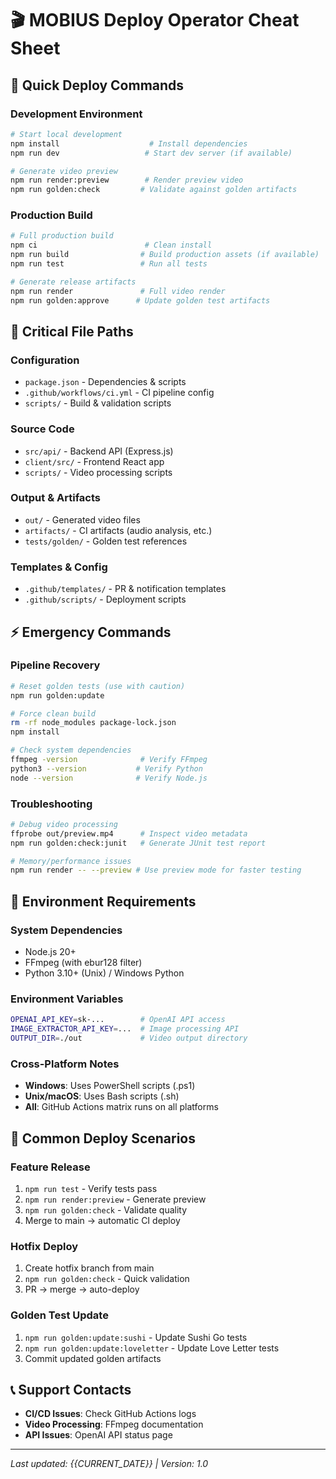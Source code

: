 # 🎬 MOBIUS Deploy Operator Cheat Sheet

## 🚀 Quick Deploy Commands

### **Development Environment**
```bash
# Start local development
npm install                    # Install dependencies
npm run dev                   # Start dev server (if available)

# Generate video preview
npm run render:preview        # Render preview video
npm run golden:check         # Validate against golden artifacts
```

### **Production Build**
```bash
# Full production build
npm ci                        # Clean install
npm run build                # Build production assets (if available)
npm run test                 # Run all tests

# Generate release artifacts
npm run render               # Full video render
npm run golden:approve      # Update golden test artifacts
```

## 📁 Critical File Paths

### **Configuration**
- `package.json` - Dependencies & scripts
- `.github/workflows/ci.yml` - CI pipeline config
- `scripts/` - Build & validation scripts

### **Source Code**
- `src/api/` - Backend API (Express.js)
- `client/src/` - Frontend React app
- `scripts/` - Video processing scripts

### **Output & Artifacts**
- `out/` - Generated video files
- `artifacts/` - CI artifacts (audio analysis, etc.)
- `tests/golden/` - Golden test references

### **Templates & Config**
- `.github/templates/` - PR & notification templates
- `.github/scripts/` - Deployment scripts

## ⚡ Emergency Commands

### **Pipeline Recovery**
```bash
# Reset golden tests (use with caution)
npm run golden:update

# Force clean build
rm -rf node_modules package-lock.json
npm install

# Check system dependencies
ffmpeg -version              # Verify FFmpeg
python3 --version           # Verify Python
node --version              # Verify Node.js
```

### **Troubleshooting**
```bash
# Debug video processing
ffprobe out/preview.mp4      # Inspect video metadata
npm run golden:check:junit   # Generate JUnit test report

# Memory/performance issues
npm run render -- --preview # Use preview mode for faster testing
```

## 🔧 Environment Requirements

### **System Dependencies**
- Node.js 20+
- FFmpeg (with ebur128 filter)
- Python 3.10+ (Unix) / Windows Python

### **Environment Variables**
```bash
OPENAI_API_KEY=sk-...        # OpenAI API access
IMAGE_EXTRACTOR_API_KEY=...  # Image processing API
OUTPUT_DIR=./out             # Video output directory
```

### **Cross-Platform Notes**
- **Windows**: Uses PowerShell scripts (.ps1)
- **Unix/macOS**: Uses Bash scripts (.sh)
- **All**: GitHub Actions matrix runs on all platforms

## 🎯 Common Deploy Scenarios

### **Feature Release**
1. `npm run test` - Verify tests pass
2. `npm run render:preview` - Generate preview
3. `npm run golden:check` - Validate quality
4. Merge to main → automatic CI deploy

### **Hotfix Deploy**
1. Create hotfix branch from main
2. `npm run golden:check` - Quick validation
3. PR → merge → auto-deploy

### **Golden Test Update**
1. `npm run golden:update:sushi` - Update Sushi Go tests
2. `npm run golden:update:loveletter` - Update Love Letter tests
3. Commit updated golden artifacts

## 📞 Support Contacts

- **CI/CD Issues**: Check GitHub Actions logs
- **Video Processing**: FFmpeg documentation
- **API Issues**: OpenAI API status page

---
*Last updated: {{CURRENT_DATE}} | Version: 1.0*